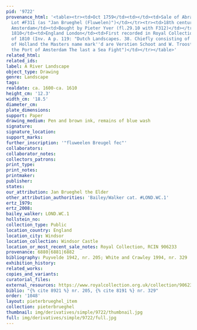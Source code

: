 ```yaml
---
pid: '9722'
provenance_html: '<table><tr><td>Oct 1759</td><td></td><td>Sale of Abraham van Broyel
  Lot #F311 (as "Jan Brueghel (Fluwelen)")</td></tr><tr><td>18th century</td><td>Netherlands
  Amsterdam</td><td>Bought by Pieter Yver (fl.29.10 with F312)</td></tr><tr><td>ca.
  1810</td><td>England London</td><td>First recorded in Royal Collection Inventory
  of 1810 (Inv. A p. 119: "Dutch Landscapes. 38. Chiefly consisting of neat views
  of Holland the Masters name mark''d are Verstien Schoot and W. Troost. 13. One of
  the Port of Amsterdam The last a Sea Fight")</td></tr></table>'
related_html: 
related_ids: 
label: A River Landscape
object_type: Drawing
genre: Landscape
tags: 
realdate: ca. 1600-ca. 1610
height_cm: '12.3'
width_cm: '18.5'
diameter_cm: 
plate_dimensions: 
support: Paper
drawing_medium: Pen and brown ink, remains of blue wash
signature: 
signature_location: 
support_marks: 
further_inscription: '"fluweelen Breugel fec"'
collaborators: 
collaborator_notes: 
collectors_patrons: 
print_type: 
print_notes: 
printmaker: 
publisher: 
states: 
our_attribution: Jan Brueghel the Elder
other_attribution_authorities: 'Bailey/Walker cat. #LOND.WC.1'
ertz_1979: 
ertz_2008: 
bailey_walker: LOND.WC.1
hollstein_no: 
collection_type: Public
location_country: England
location_city: Windsor
location_collection: Windsor Castle
location_or_most_recent_sale_notes: Royal Collection, RCIN 906233
provenance: 6880|6881|6882
bibliography: Puyvelde 1942, nr. 205; White and Crawley 1994, nr. 329
exhibition_history: 
related_works: 
copies_and_variants: 
curatorial_files: 
external_resources: https://www.royalcollection.org.uk/collection/906233/a-river-landscape
biblio: "{% cite 8921 %} nr. 205, {% cite 8191 %} nr. 329"
order: '1048'
layout: pieterbrueghel_item
collection: pieterbrueghel
thumbnail: img/derivatives/simple/9722/thumbnail.jpg
full: img/derivatives/simple/9722/full.jpg
---
```

